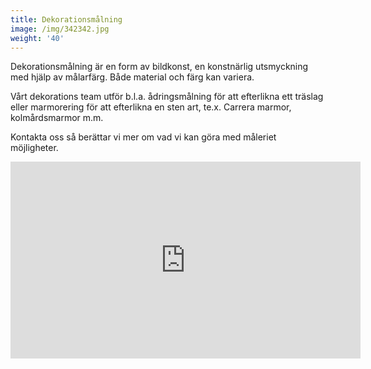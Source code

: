 ```yaml
---
title: Dekorationsmålning
image: /img/342342.jpg
weight: '40'
---
```

Dekorationsmålning är en form av bildkonst, en konstnärlig utsmyckning med hjälp av målarfärg. Både material och färg kan variera.

Vårt dekorations team utför b.l.a. ådringsmålning för att efterlikna ett träslag eller marmorering för att efterlikna en sten art, te.x. Carrera marmor, kolmårdsmarmor m.m.

Kontakta oss så berättar vi mer om vad vi kan göra med måleriet möjligheter.

<iframe width="560" height="315" src="https://www.youtube.com/embed/jNHad_3QKeA" frameborder="0" allow="autoplay; encrypted-media" allowfullscreen></iframe>
